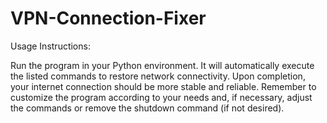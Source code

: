 # VPN-Connection-Fixer

Usage Instructions:

Run the program in your Python environment.
It will automatically execute the listed commands to restore network connectivity.
Upon completion, your internet connection should be more stable and reliable.
Remember to customize the program according to your needs and, if necessary, adjust the commands or remove the shutdown command (if not desired).

